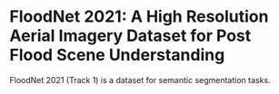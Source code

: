 # FloodNet 2021: A High Resolution Aerial Imagery Dataset for Post Flood Scene Understanding

FloodNet 2021 (Track 1) is a dataset for semantic segmentation tasks.